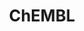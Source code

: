---
layout: default
bigquery: https://console.cloud.google.com/bigquery?p=patents-public-data&d=ebi_chembl&page=dataset
citation: '"The ChEMBL database in 2017." Anna Gaulton, Anne Hersey, Michał Nowotka,
  A Patrícia Bento, Jon Chambers, David Mendez, Prudence Mutowo, Francis Atkinson,
  Louisa J Bellis, Elena Cibrián-Uhalte, Mark Davies, Nathan Dedman, Anneli Karlsson,
  María Paula Magariños, John P Overington, George Papadatos, Ines Smit, Andrew R
  Leach Nucleic acids Research (2017) 45 (Database Issue), D945-D954'
contributors: European Bioinformatics Institute
cost: None
description: ChEMBL Data is a manually curated database of small molecules used in
  drug discovery, including information about existing patented drugs.
documentation: 'schema: https://www.ebi.ac.uk/chembl/db_schema


  '
last_edit: Mon, 04 Apr 2022 19:07:30 GMT
location: https://console.cloud.google.com/marketplace/product/google_patents_public_datasets/chembl
maintained_by: EMBL-EBI, an outstation of European Molecular Biology Laboratory
related_publications: '

  ChEMBL: towards direct deposition of bioassay data.


  Mendez D, Gaulton A, Bento AP, Chambers J, De Veij M, Félix E, Magariños MP, Mosquera
  JF, Mutowo P, Nowotka M, Gordillo-Marañón M, Hunter F, Junco L, Mugumbate G, Rodriguez-Lopez
  M, Atkinson F, Bosc N, Radoux CJ, Segura-Cabrera A, Hersey A, Leach AR.


  — Nucleic Acids Res. 2019; 47(D1):D930-D940. doi: 10.1093/nar/gky1075

  '
schema_fields: '[''drug_product_flag'', ''heavy_atoms'', ''assay_desc'', ''mc_organism'',
  ''alert_id'', ''hbd_lipinski'', ''natural_product'', ''protein_class_id'', ''rtb'',
  ''homologue'', ''normal_range_max'', ''num_ro5_violations'', ''stem'', ''caloha_id'',
  ''first_approval'', ''pathway_key'', ''src_short_name'', ''hrac_code'', ''site_residues'',
  ''ingredient'', ''warning_description'', ''warning_year'', ''toid'', ''cx_most_apka'',
  ''organism'', ''tid'', ''lle'', ''aromatic_rings'', ''therapeutic_flag'', ''first_in_class'',
  ''drug_substance_flag'', ''assay_category'', ''parent_id'', ''chembl_id'', ''prodrug'',
  ''acd_logp'', ''num_alerts'', ''substrate_record_id'', ''warning_class'', ''mol_frac_id'',
  ''nda_type'', ''pubmed_id'', ''mc_target_type'', ''source_domain_id'', ''binding_site_comment'',
  ''smarts'', ''parent_molregno'', ''mol_irac_id'', ''route'', ''component_type'',
  ''assay_test_type'', ''class_type'', ''indref_id'', ''le'', ''job_id'', ''product_id'',
  ''ro3_pass'', ''species_group_flag'', ''warning_country'', ''result_flag'', ''source'',
  ''ref_type'', ''data_validity_comment'', ''aspect'', ''polymer_flag'', ''co_stem_id'',
  ''value'', ''level2_description'', ''strength'', ''issue'', ''entity_type'', ''usan_stem_definition'',
  ''cell_source_tissue'', ''structure_type'', ''mc_target_accession'', ''cell_id'',
  ''company'', ''formulation_id'', ''actsm_id'', ''path'', ''clo_id'', ''ap_id'',
  ''activity_count'', ''atc_code'', ''patent_no'', ''warnref_id'', ''full_molformula'',
  ''chirality'', ''relationship_desc'', ''stat'', ''src_compound_id'', ''smid'', ''normal_range_min'',
  ''who_extra'', ''activity_id'', ''target_type'', ''ref_url'', ''indication_class'',
  ''sitecomp_id'', ''cx_most_bpka'', ''confidence_score'', ''sequence'', ''l7'', ''comp_go_id'',
  ''log_id'', ''start_position'', ''level2'', ''updated_by'', ''standard_value'',
  ''acd_most_apka'', ''accession'', ''cx_logp'', ''max_phase_for_ind'', ''site_name'',
  ''targrel_id'', ''oc_id'', ''warning_id'', ''domain_description'', ''submission_date'',
  ''mc_tax_id'', ''black_box_warning'', ''relationship_type'', ''selectivity_comment'',
  ''l3'', ''disease_efficacy'', ''compound_name'', ''frac_class_id'', ''orig_description'',
  ''molecular_species'', ''l1'', ''ass_cls_map_id'', ''enzyme_tid'', ''title'', ''level5'',
  ''l2'', ''l5'', ''molregno'', ''level4_description'', ''psa'', ''doi'', ''l4'',
  ''inorganic_flag'', ''parent_go_id'', ''upper_value'', ''cell_source_tax_id'', ''helm_notation'',
  ''last_active'', ''isoform'', ''efo_term'', ''alert_name'', ''aidx'', ''domain_id'',
  ''mechanism_comment'', ''approval_date'', ''abstract'', ''mutation'', ''dosage_form'',
  ''db_source'', ''idx'', ''hrac_class_id'', ''standard_type'', ''level3_description'',
  ''syn_type'', ''res_stem_id'', ''volume'', ''applicant_full_name'', ''withdrawn_class'',
  ''pref_name'', ''l8'', ''patent_id'', ''assay_source'', ''targcomp_id'', ''alert_set_id'',
  ''qudt_units'', ''protclasssyn_id'', ''availability_type'', ''tissue_id'', ''action_type'',
  ''usan_stem'', ''stem_class'', ''efo_id'', ''units'', ''alogp'', ''priority'', ''description'',
  ''mec_id'', ''trade_name'', ''oral'', ''country'', ''ref_id'', ''go_id'', ''topical'',
  ''journal'', ''research_stem'', ''l6'', ''db_version'', ''site_id'', ''creation_date'',
  ''canonical_smiles'', ''first_page'', ''definition'', ''met_comment'', ''standard_upper_value'',
  ''doc_id'', ''sequence_md5sum'', ''patent_expire_date'', ''ddd_comment'', ''prediction_method'',
  ''standard_relation'', ''cell_source_organism'', ''domain_name'', ''parameter_type'',
  ''src_description'', ''activity_comment'', ''related_tid'', ''level1'', ''variant_id'',
  ''target_desc'', ''standard_inchi_key'', ''level1_description'', ''protein_class_desc'',
  ''cell_description'', ''active_ingredient'', ''assay_param_id'', ''met_conversion'',
  ''delist_flag'', ''patent_use_code'', ''text_value'', ''ddd_admr'', ''parameter_value'',
  ''downgraded'', ''mesh_id'', ''comp_class_id'', ''metabolite_record_id'', ''assay_subcellular_fraction'',
  ''cpd_str_alert_id'', ''compound_key'', ''bto_id'', ''irac_class_id'', ''bao_format'',
  ''ddd_id'', ''irac_code'', ''potential_duplicate'', ''rgid'', ''protein_class_synonym'',
  ''curated_by'', ''curation_comment'', ''drug_record_id'', ''uo_units'', ''uberon_id'',
  ''cell_name'', ''level4'', ''enzyme_name'', ''usan_year'', ''withdrawn_country'',
  ''ddd_value'', ''ad_type'', ''acd_logd'', ''standard_inchi'', ''published_units'',
  ''published_relation'', ''warning_type'', ''bao_id'', ''direct_interaction'', ''assay_cell_type'',
  ''entity_id'', ''max_phase'', ''short_name'', ''cell_ontology_id'', ''molfile'',
  ''chebi_par_id'', ''pchembl_value'', ''full_mwt'', ''assay_organism'', ''component_synonym'',
  ''num_lipinski_ro5_violations'', ''dosed_ingredient'', ''standard_units'', ''subgroup'',
  ''mc_target_name'', ''publication_number'', ''doc_type'', ''class_level'', ''metref_id'',
  ''assay_type'', ''sei'', ''assay_class_id'', ''status'', ''assay_tissue'', ''assay_id'',
  ''pathway_id'', ''who_name'', ''molecular_mechanism'', ''withdrawn_year'', ''compd_id'',
  ''previous_company'', ''standard_text_value'', ''prod_pat_id'', ''mecref_id'', ''major_class'',
  ''innovator_company'', ''annotation'', ''qed_weighted'', ''molsyn_id'', ''end_position'',
  ''mw_monoisotopic'', ''bei'', ''hbd'', ''ridx'', ''usan_substem'', ''tid_fixed'',
  ''hba_lipinski'', ''level3'', ''parent_type'', ''tbl'', ''molecule_type'', ''relation'',
  ''ddd_units'', ''cx_logd'', ''target_mapping'', ''confidence'', ''acd_most_bpka'',
  ''compsyn_id'', ''as_id'', ''cidx'', ''domain_type'', ''std_act_id'', ''mol_hrac_id'',
  ''updated_on'', ''mesh_heading'', ''cl_lincs_id'', ''name'', ''parenteral'', ''year'',
  ''comments'', ''version'', ''bao_endpoint'', ''hba'', ''record_id'', ''relationship'',
  ''tax_id'', ''mol_atc_id'', ''biocomp_id'', ''usan_stem_id'', ''withdrawn_reason'',
  ''predbind_id'', ''type'', ''label'', ''src_id'', ''last_page'', ''component_id'',
  ''authors'', ''met_id'', ''published_value'', ''withdrawn_flag'', ''mechanism_of_action'',
  ''cellosaurus_id'', ''active_molregno'', ''set_name'', ''assay_tax_id'', ''src_assay_id'',
  ''synonyms'', ''mw_freebase'', ''published_type'', ''frac_code'', ''assay_strain'',
  ''standard_flag'', ''drugind_id'']'
shortname: chembl
tags:
- biotechnology
- health
- chemical
- bioinformatics
- medical
terms_of_use: CC BY-SA 3.0
title: ChEMBL
uuid: e232a192-965c-4ec9-904c-155b6dfe56c5
---